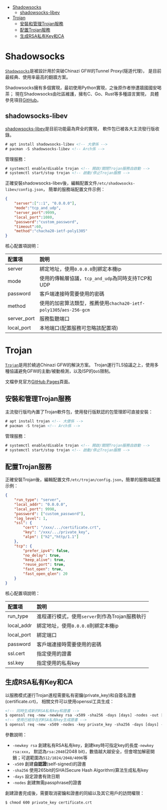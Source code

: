 <!-- TOC -->

- [Shadowsocks](#shadowsocks)
	- [shadowsocks-libev](#shadowsocks-libev)
- [Trojan](#trojan)
	- [安裝和管理Trojan服務](#安裝和管理trojan服務)
	- [配置Trojan服務](#配置trojan服務)
	- [生成RSA私有Key和CA](#生成rsa私有key和ca)

<!-- /TOC -->



# Shadowsocks
[`Shadowsocks`](https://shadowsocks.org)是被設計用於突破Chinazi GFW的Tunnel Proxy(隧道代理)，
是目前最經典、使用率最高的翻牆方案。

Shadowsocks擁有多個實現，最初使用Python實現，之後原作者慘遭牆國國安喝茶；
現在Shadowsocks由社區維護，擁有C、Go、Rust等多種語言實現，
具體參見項目[GitHub](https://github.com/shadowsocks)。

## shadowsocks-libev
[shadowsocks-libev](https://github.com/shadowsocks/shadowsocks-libev)是目前功能最為齊全的實現，
軟件包已被各大主流發行版收錄。

```html
# apt install shadowsocks-libev <!-- 大便係 -->
# pacman -S shadowsocks-libev <!-- Arch係 -->
```

管理服務：

```html
# systemctl enable/disable trojan <!-- 開啟/關閉Trojan服務自啟動 -->
# systemctl start/stop trojan <!-- 啟動/停止Trojan服務 -->
```

正確安裝shadowsocks-libev後，編輯配置文件`/etc/shadowsocks-libev/config.json`，
簡單的服務端配置文件示例：

```json
{
    "server":["::1", "0.0.0.0"],
    "mode":"tcp_and_udp",
    "server_port":9999,
    "local_port":1080,
    "password":"custom_password",
    "timeout":60,
    "method":"chacha20-ietf-poly1305"
}
```

核心配置項說明：

| 配置項 | 說明 |
| :- | :- |
| server | 綁定地址，使用`0.0.0.0`則綁定本機ip |
| mode | 使用的傳輸層協議，`tcp_and_udp`為同時支持TCP和UDP |
| password | 客戶端連接時需要使用的密碼 |
| method | 使用的加密算法類型，推薦使用`chacha20-ietf-poly1305`/`aes-256-gcm` |
| server_port | 服務監聽端口 |
| local_port | 本地端口(配置服務可忽略該配置項) |



# Trojan
[`Trojan`](https://github.com/trojan-gfw/trojan)是用於繞過Chinazi GFW的解決方案。
Trojan運行TLS協議之上，使用多種協議避免GFW的主動/被動檢測，以及ISP的`QoS`限制。

文檔參見官方[GitHub Pages](https://trojan-gfw.github.io/trojan)頁面。

## 安裝和管理Trojan服務
主流發行版均內置了Trojan軟件包，使用發行版默認的包管理即可直接安裝：

```html
# apt install trojan <!-- 大便係 -->
# pacman -S trojan <!-- Arch係 -->
```

管理服務：

```html
# systemctl enable/disable trojan <!-- 開啟/關閉Trojan服務自啟動 -->
# systemctl start/stop trojan <!-- 啟動/停止Trojan服務 -->
```

## 配置Trojan服務
正確安裝Trojan後，編輯配置文件`/etc/trojan/config.json`，簡單的服務端配置示例：

```json
{
    "run_type": "server",
    "local_addr": "0.0.0.0",
    "local_port": 9998,
    "password": ["custom_password"],
    "log_level": 1,
    "ssl": {
        "cert": "/xxx/.../certificate.crt",
        "key": "/xxx/.../private_key",
        "alpn": ["h2","http/1.1"]
    },
    "tcp": {
        "prefer_ipv4": false,
        "no_delay": true,
        "keep_alive": true,
        "reuse_port": true,
        "fast_open": true,
        "fast_open_qlen": 20
    }
}
```

核心配置項說明：

| 配置項 | 說明 |
| :- | :- |
| run_type | 進程運行模式，使用`server`則作為Trojan服務執行 |
| local_addr | 綁定地址，使用`0.0.0.0`則綁定本機ip |
| local_port | 綁定端口 |
| password | 客戶端連接時需要使用的密碼 |
| ssl.cert | 指定使用的證書 |
| ssl.key | 指定使用的私有key |

## 生成RSA私有Key和CA
以服務模式運行Trojan進程需要私有密鑰(private_key)和自簽名證書(certificate.crt)，
相關文件可以使用openssl工具生成：

```html
<!-- 同時生成新的RSA私有key和證書 -->
$ openssl req -new -newkey rsa -x509 -sha256 -days [days] -nodes -out [certificate.crt] -keyout [private_key]
<!-- 使用已經存在的RSA私有key生成證書 -->
$ openssl req -new -x509 -nodes -key private_key -sha256 -days [days] -out [certificate.crt]
```

參數說明：

- `-newkey rsa` 創建私有RSA私有key，創建key時可指定key的長度`-newkey rsa:xxx`，
默認為`rsa:2048`(2048 bit)，數值越大越安全，但會增加解密開銷；可選範圍為`512/1024/2048/4096`等
- `-x509` 創建**自認證**(self-signed)的證書
- `-sha256` 使用265bit的SHA(Secure Hash Algorithm)算法生成私有key
- `-days` 設定證書有效日期
- `-nodes` 創建無需passphrase的證書

創建證書完成後，需要取消密鑰和證書的同組以及其它用戶的訪問權限：

```
$ chmod 600 private_key certificate.crt
```
